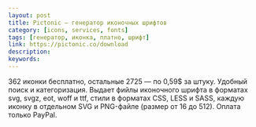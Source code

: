 ```yaml
---
layout: post
title: Pictonic — генератор иконочных шрифтов
category: [icons, services, fonts]
tags: [генератор, иконка, платно, шрифт]
link: https://pictonic.co/download
description:
keywords:
---
```


<p>362 иконки бесплатно, остальные 2725 — по 0,59$ за штуку. Удобный поиск и категоризация. Выдает фийлы иконочного шрифта в форматах svg, svgz, eot, woff и ttf, стили в форматах CSS, LESS и SASS, каждую иконку в отдельном SVG и PNG-файле (размер от 16 до 512). Оплата только PayPal.</p>
